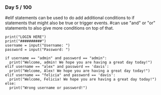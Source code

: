 ### Day 5 / 100
#elif statements can be used to do add additional conditions to if statements that might also be true or trigger events.
#can use "and" or "or" statements to also give more conditions on top of that.
```
print("LOGIN HERE")
print("##########")
username = input("Username: ")
password = input("Password: ")

if username == "admin" and password == "admin":
  print("Welcome, admin! We hope you are having a great day today!")
elif username == "alex" and password == 'davis':
  print("Welcome, Alex! We hope you are having a great day today!")
elif username == "felicia" and password == 'davis':
  print("Welcome, Felicia! We hope you are having a great day today!")
else:
  print("Wrong username or password!")
  ```